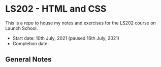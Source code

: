# LS202 - HTML and CSS
This is a repo to house my notes and exercises for the LS202 course on Launch School. 
- Start date: 10th July, 2021 (paused 16th July, 2021)
- Completion date: 

## General Notes

